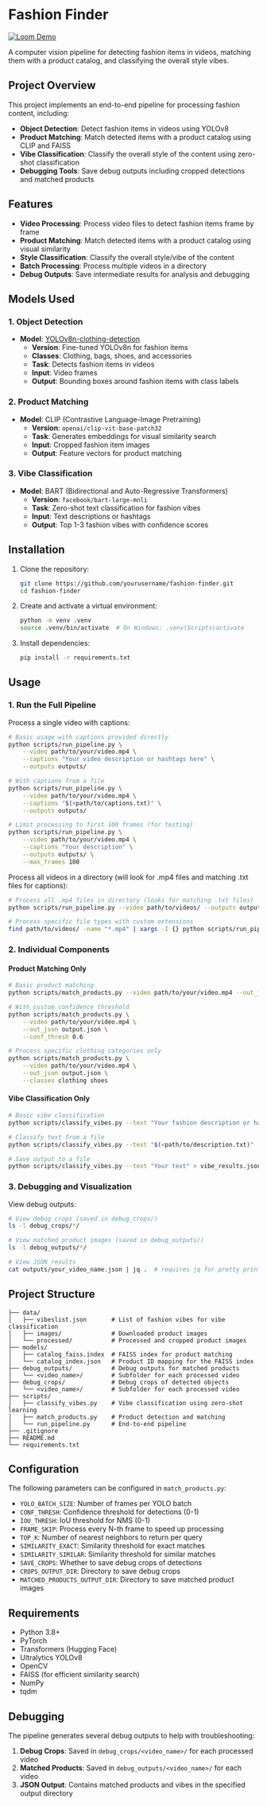 # Fashion Finder

[![Loom Demo](https://img.shields.io/badge/View-Demo-552586?style=for-the-badge&logo=loom&logoColor=white)](https://www.loom.com/share/106131bf2e3a4c74ad42ad622bbd48a4?sid=1b8eb8c4-75eb-487a-aa9d-aa8342c7bd67)

A computer vision pipeline for detecting fashion items in videos, matching them with a product catalog, and classifying the overall style vibes.

## Project Overview

This project implements an end-to-end pipeline for processing fashion content, including:
- **Object Detection**: Detect fashion items in videos using YOLOv8
- **Product Matching**: Match detected items with a product catalog using CLIP and FAISS
- **Vibe Classification**: Classify the overall style of the content using zero-shot classification
- **Debugging Tools**: Save debug outputs including cropped detections and matched products

## Features

- **Video Processing**: Process video files to detect fashion items frame by frame
- **Product Matching**: Match detected items with a product catalog using visual similarity
- **Style Classification**: Classify the overall style/vibe of the content
- **Batch Processing**: Process multiple videos in a directory
- **Debug Outputs**: Save intermediate results for analysis and debugging

## Models Used

### 1. Object Detection
- **Model**: [YOLOv8n-clothing-detection](https://huggingface.co/kesimeg/yolov8n-clothing-detection)
  - **Version**: Fine-tuned YOLOv8n for fashion items
  - **Classes**: Clothing, bags, shoes, and accessories
  - **Task**: Detects fashion items in videos
  - **Input**: Video frames
  - **Output**: Bounding boxes around fashion items with class labels

### 2. Product Matching
- **Model**: CLIP (Contrastive Language-Image Pretraining)
  - **Version**: `openai/clip-vit-base-patch32`
  - **Task**: Generates embeddings for visual similarity search
  - **Input**: Cropped fashion item images
  - **Output**: Feature vectors for product matching

### 3. Vibe Classification
- **Model**: BART (Bidirectional and Auto-Regressive Transformers)
  - **Version**: `facebook/bart-large-mnli`
  - **Task**: Zero-shot text classification for fashion vibes
  - **Input**: Text descriptions or hashtags
  - **Output**: Top 1-3 fashion vibes with confidence scores

## Installation

1. Clone the repository:
   ```bash
   git clone https://github.com/yourusername/fashion-finder.git
   cd fashion-finder
   ```

2. Create and activate a virtual environment:
   ```bash
   python -m venv .venv
   source .venv/bin/activate  # On Windows: .venv\Scripts\activate
   ```

3. Install dependencies:
   ```bash
   pip install -r requirements.txt
   ```

## Usage

### 1. Run the Full Pipeline

Process a single video with captions:
```bash
# Basic usage with captions provided directly
python scripts/run_pipeline.py \
    --video path/to/your/video.mp4 \
    --captions "Your video description or hashtags here" \
    --outputs outputs/

# With captions from a file
python scripts/run_pipeline.py \
    --video path/to/your/video.mp4 \
    --captions "$(<path/to/captions.txt)" \
    --outputs outputs/

# Limit processing to first 100 frames (for testing)
python scripts/run_pipeline.py \
    --video path/to/your/video.mp4 \
    --captions "Your description" \
    --outputs outputs/ \
    --max_frames 100
```

Process all videos in a directory (will look for .mp4 files and matching .txt files for captions):
```bash
# Process all .mp4 files in directory (looks for matching .txt files)
python scripts/run_pipeline.py --video path/to/videos/ --outputs outputs/

# Process specific file types with custom extensions
find path/to/videos/ -name "*.mp4" | xargs -I {} python scripts/run_pipeline.py --video {} --outputs outputs/
```

### 2. Individual Components

#### Product Matching Only
```bash
# Basic product matching
python scripts/match_products.py --video path/to/your/video.mp4 --out_json output.json

# With custom confidence threshold
python scripts/match_products.py \
    --video path/to/your/video.mp4 \
    --out_json output.json \
    --conf_thresh 0.6

# Process specific clothing categories only
python scripts/match_products.py \
    --video path/to/your/video.mp4 \
    --out_json output.json \
    --classes clothing shoes
```

#### Vibe Classification Only
```bash
# Basic vibe classification
python scripts/classify_vibes.py --text "Your fashion description or hashtags here"

# Classify text from a file
python scripts/classify_vibes.py --text "$(<path/to/description.txt)"

# Save output to a file
python scripts/classify_vibes.py --text "Your text" > vibe_results.json
```

### 3. Debugging and Visualization

View debug outputs:
```bash
# View debug crops (saved in debug_crops/)
ls -l debug_crops/*/

# View matched product images (saved in debug_outputs/)
ls -l debug_outputs/*/

# View JSON results
cat outputs/your_video_name.json | jq .  # requires jq for pretty printing
```

## Project Structure

```
├── data/
│   ├── vibeslist.json       # List of fashion vibes for vibe classification
│   ├── images/              # Downloaded product images
│   └── processed/           # Processed and cropped product images
├── models/
│   ├── catalog_faiss.index  # FAISS index for product matching
│   └── catalog_index.json   # Product ID mapping for the FAISS index
├── debug_outputs/           # Debug outputs for matched products
│   └── <video_name>/        # Subfolder for each processed video
├── debug_crops/             # Debug crops of detected objects
│   └── <video_name>/        # Subfolder for each processed video
├── scripts/
│   ├── classify_vibes.py    # Vibe classification using zero-shot learning
│   ├── match_products.py    # Product detection and matching
│   └── run_pipeline.py      # End-to-end pipeline
├── .gitignore
├── README.md
└── requirements.txt
```

## Configuration

The following parameters can be configured in `match_products.py`:

- `YOLO_BATCH_SIZE`: Number of frames per YOLO batch
- `CONF_THRESH`: Confidence threshold for detections (0-1)
- `IOU_THRESH`: IoU threshold for NMS (0-1)
- `FRAME_SKIP`: Process every N-th frame to speed up processing
- `TOP_K`: Number of nearest neighbors to return per query
- `SIMILARITY_EXACT`: Similarity threshold for exact matches
- `SIMILARITY_SIMILAR`: Similarity threshold for similar matches
- `SAVE_CROPS`: Whether to save debug crops of detections
- `CROPS_OUTPUT_DIR`: Directory to save debug crops
- `MATCHED_PRODUCTS_OUTPUT_DIR`: Directory to save matched product images

## Requirements

- Python 3.8+
- PyTorch
- Transformers (Hugging Face)
- Ultralytics YOLOv8
- OpenCV
- FAISS (for efficient similarity search)
- NumPy
- tqdm

## Debugging

The pipeline generates several debug outputs to help with troubleshooting:

1. **Debug Crops**: Saved in `debug_crops/<video_name>/` for each processed video
2. **Matched Products**: Saved in `debug_outputs/<video_name>/` for each video
3. **JSON Output**: Contains matched products and vibes in the specified output directory
